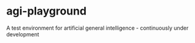 # agi-playground
A test environment for artificial general intelligence - continuously under development
